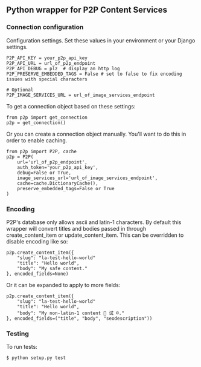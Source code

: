 Python wrapper for P2P Content Services
------------------

### Connection configuration

Configuration settings. Set these values in your environment or your Django settings.

    P2P_API_KEY = your_p2p_api_key
    P2P_API_URL = url_of_p2p_endpoint
    P2P_API_DEBUG = plz  # display an http log
    P2P_PRESERVE_EMBEDDED_TAGS = False # set to false to fix encoding issues with special characters

    # Optional
    P2P_IMAGE_SERVICES_URL = url_of_image_services_endpoint

To get a connection object based on these settings:

    from p2p import get_connection
    p2p = get_connection()

Or you can create a connection object manually. You'll want to do this in order to enable caching.

    from p2p import P2P, cache
    p2p = P2P(
        url='url_of_p2p_endpoint',
        auth_token='your_p2p_api_key',
        debug=False or True,
        image_services_url='url_of_image_services_endpoint',
        cache=cache.DictionaryCache(),
        preserve_embedded_tags=False or True
    )

### Encoding

P2P's database only allows ascii and latin-1 characters. By default this
wrapper will convert titles and bodies passed in through create_content_item or
update_content_item. This can be overridden to disable encoding like so:

    p2p.create_content_item({
        "slug": "la-test-hello-world"
        "title": "Hello world",
        "body": "My safe content."
    }, encoded_fields=None)

Or it can be expanded to apply to more fields:

    p2p.create_content_item({
        "slug": "la-test-hello-world"
        "title": "Hello world",
        "body": "My non-latin-1 content 🍔 试 ©."
    }, encoded_fields=("title", "body", "seodescription"))

### Testing

To run tests:

    $ python setup.py test
